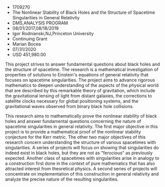 
* 1709270
* The Nonlinear Stability of Black Holes and the Structure of Spacetime Singularities in General Relativity
* DMS,ANALYSIS PROGRAM
* 08/01/2017,08/18/2019
* Igor Rodnianski,NJ,Princeton University
* Continuing Grant
* Marian Bocea
* 07/31/2020
* USD 451,980.00

This project strives to answer fundamental questions about black holes and the
structure of spacetime. The research is a mathematical investigation of
properties of solutions to Einstein's equations of general relativity that
focuses on spacetime singularities. The project aims to advance rigorous
mathematics to deepen understanding of the aspects of the physical world that
are described by this remarkable theory of gravitation, which include the
gravitational lensing of light from distant galaxies, the corrections to
satellite clocks necessary for global positioning systems, and the gravitational
waves observed from binary black hole collisions.

This research aims to mathematically prove the nonlinear stability of black
holes and answer fundamental questions concerning the nature of spacetime
singularities in general relativity. The first major objective in this project
is to provide a mathematical proof of the nonlinear stability conjecture for the
Kerr metric. The other two major objectives of this research concern
understanding the structure of various spacetimes with singularities. A series
of projects will focus on showing that singularities do indeed exist in black
holes, but they are not as "ferocious" as previously expected. Another class of
spacetimes with singularities arise in analogy to a construction first done in
the context of pure mathematics that has also attracted interest from
theoretical physics. A second series of projects will concentrate on
implementation of this construction in general relativity and analyze the
precise nature of the resulting singularities.
